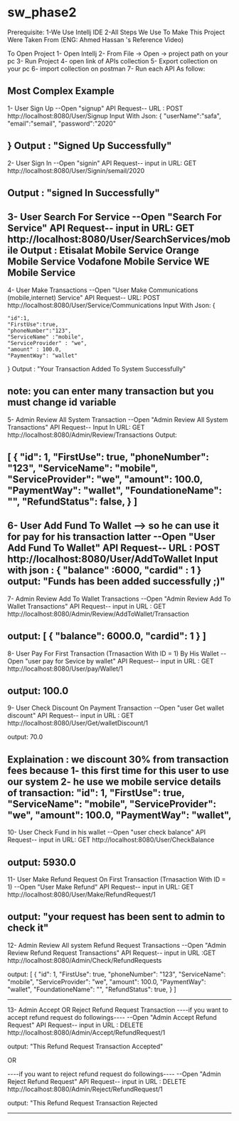 # sw_phase2
Prerequisite:
1-We Use Intellj IDE 
2-All Steps We Use To Make This Project Were Taken From (ENG: Ahmed Hassan 's Reference Video)
 
 To Open Project 
  1- Open Intellj
  2- From File -> Open -> project path on your pc 
  3- Run Project 
  4- open link of APIs collection 
  5- Export collection on your pc
  6- import collection on postman
  7- Run each API As follow:
       

Most Complex Example
--------------------------------------------
1- User Sign Up
   --Open "signup" API Request--
URL : POST http://localhost:8080/User/Signup
Input With Json:
{
    "userName":"safa",
    "email":"semail",
    "password":"2020"
    
}
Output :
"Signed Up Successfully"
--------------------------------------------
2- User Sign In
   --Open "signin" API Request--
input in URL:
GET http://localhost:8080/User/Signin/semail/2020

Output :
"signed In Successfully"
--------------------------------------------
3- User Search For Service
   --Open "Search For Service" API Request--
input in URL:
GET http://localhost:8080/User/SearchServices/mobile
Output :
Etisalat Mobile Service 
Orange Mobile Service 
Vodafone Mobile Service 
WE Mobile Service
--------------------------------------------
4- User Make Transactions
   --Open "User Make Communications (mobile,internet) Service" API Request--
URL:
POST http://localhost:8080/User/Service/Communications
Input With Json:
{
     
    "id":1,
    "FirstUse":true,
    "phoneNumber":"123",
    "ServiceName" :"mobile",
    "ServiceProvider" : "we",
    "amount" : 100.0,
    "PaymentWay": "wallet"

   
}
Output :
"Your Transaction Added To System Successfully"

note: you can enter many transaction but you must change id variable
--------------------------------------------
5- Admin Review All System Transaction
  --Open "Admin Review All System Transactions" API Request--
Input In URL:
GET http://localhost:8080/Admin/Review/Transactions
Output:

[
    {
        "id": 1,
        "FirstUse": true,
        "phoneNumber": "123",
        "ServiceName": "mobile",
        "ServiceProvider": "we",
        "amount": 100.0,
        "PaymentWay": "wallet",
        "FoundationeName": "",
        "RefundStatus": false,
    }
]
--------------------------------------------
6- User Add Fund To Wallet  --> so he can use it for pay for his transaction latter
  --Open "User Add Fund To Wallet" API Request--
URL : POST http://localhost:8080/User/AddToWallet
Input with json :
{
    "balance" :6000,
    "cardid" : 1
}
 output: "Funds has been added successfully ;)"
--------------------------------------------------------------------------------------
7- Admin Review Add To Wallet Transactions
  --Open "Admin Review Add To Wallet Transactions" API Request--
input in URL : GET http://localhost:8080/Admin/Review/AddToWallet/Transaction

output:
[
    {
        "balance": 6000.0,
        "cardid": 1
    }
]
--------------------------------------------
8- User Pay For First Transaction (Trnasaction With ID = 1) By His Wallet
  --Open "user pay for Sevice by wallet" API Request--
input in URL : GET http://localhost:8080/User/pay/Wallet/1

output:
100.0
----------------------------------------------------------------------------
9- User Check Discount On Payment Transaction 
  --Open "user Get wallet discount" API Request--
input in URL : GET http://localhost:8080/User/Get/walletDiscount/1

output:
70.0

Explaination :
we discount 30% from transaction fees because
1- this first time for this user to use our system
2- he use we mobile service
details of transaction:
        "id": 1,
        "FirstUse": true,
        "ServiceName": "mobile",
        "ServiceProvider": "we",
        "amount": 100.0,
        "PaymentWay": "wallet",
-----------------------------------------------
10- User Check Fund in his wallet
  --Open "user check balance" API Request--
input in URL: GET http://localhost:8080/User/CheckBalance

output:
5930.0
--------------------------------------------
11- User Make Refund Request On First Transaction (Trnasaction With ID = 1)
  --Open "User Make Refund" API Request--
input in URL: GET http://localhost:8080/User/Make/RefundRequest/1

output:
"your request has been sent to admin to check it"
-----------------------------------------------------------------------------
12- Admin Review All system Refund Request Transactions 
  --Open "Admin Review Refund Request Transactions" API Request--
input in URL :GET http://localhost:8080/Admin/Check/RefundRequests

output:
[
    {
        "id": 1,
        "FirstUse": true,
        "phoneNumber": "123",
        "ServiceName": "mobile",
        "ServiceProvider": "we",
        "amount": 100.0,
        "PaymentWay": "wallet",
        "FoundationeName": "",
        "RefundStatus": true,
    }
]

--------------------------------------------------------
13- Admin Accept OR Reject Refund Request Transaction 
----if you want to accept refund request do followings----
  --Open "Admin Accept Refund Request" API Request--
input in URL : DELETE http://localhost:8080/Admin/Accept/RefundRequest/1

output:
"This Refund Request Transaction Accepted"

OR

----if you want to reject refund request do followings----
  --Open "Admin Reject Refund Request" API Request--
input in URL : DELETE http://localhost:8080/Admin/Reject/RefundRequest/1

output:
"This Refund Request Transaction Rejected

--------------------------------------------------------
